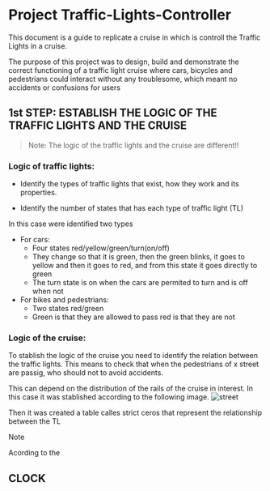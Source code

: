 # Project Traffic-Lights-Controller

This document is a guide to replicate a cruise in which is controll the Traffic Lights in a cruise.

The purpose of this project was to design, build and demonstrate the correct functioning of a traffic light cruise where cars, bicycles and pedestrians could interact without any troublesome, which meant no accidents or confusions for users

<!Image of finished project>


## 1st STEP: ESTABLISH THE LOGIC OF THE TRAFFIC LIGHTS AND THE CRUISE
>Note: The logic of the traffic lights and the cruise are different!!

### Logic of traffic lights:

- Identify the types of traffic lights that exist, how they work and its properties.
* Identify the number of states that has each type of traffic light (TL)

In this case were identified two types
- For cars:
  - Four states red/yellow/green/turn(on/off)
  - They change so that it is green, then the green blinks, it goes to yellow and then it goes to red, and from this state it goes directly to green
  - The turn state is on when the cars are permited to turn and is off when not
- For bikes and pedestrians: 
  - Two states red/green
  - Green is that they are allowed to pass red is that they are not

### Logic of the cruise:
To stablish the logic of the cruise you need to identify the relation between the traffic lights. This means to check that when the pedestrians of x street are passig, who should not to avoid accidents.

This can depend on the distribution of the rails of the cruise in interest. In this case it was stablished according to the following image.
![street](https://user-images.githubusercontent.com/93169706/204575703-367b9495-d4b5-4141-a686-dd1acc255d37.png)

Then it was created a table calles strict ceros that represent the relationship between the TL


Note 

Acording to the 


## CLOCK 

```

```
